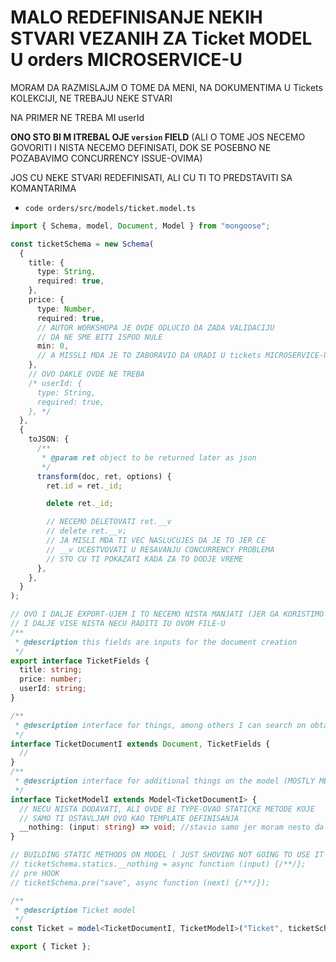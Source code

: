 # MALO REDEFINISANJE NEKIH STVARI VEZANIH ZA Ticket MODEL U orders MICROSERVICE-U

MORAM DA RAZMISLAJM O TOME DA MENI, NA DOKUMENTIMA U Tickets KOLEKCIJI, NE TREBAJU NEKE STVARI

NA PRIMER NE TREBA MI userId

**ONO STO BI M ITREBAL OJE `version` FIELD** (ALI O TOME JOS NECEMO GOVORITI I NISTA NECEMO DEFINISATI, DOK SE POSEBNO NE POZABAVIMO CONCURRENCY ISSUE-OVIMA)

JOS CU NEKE STVARI REDEFINISATI, ALI CU TI TO PREDSTAVITI SA KOMANTARIMA

- `code orders/src/models/ticket.model.ts`

```ts
import { Schema, model, Document, Model } from "mongoose";

const ticketSchema = new Schema(
  {
    title: {
      type: String,
      required: true,
    },
    price: {
      type: Number,
      required: true,
      // AUTOR WORKSHOPA JE OVDE ODLUCIO DA ZADA VALIDACIJU
      // DA NE SME BITI ISPOD NULE
      min: 0,
      // A MISSLI MDA JE TO ZABORAVIO DA URADI U tickets MICROSERVICE-U
    },
    // OVO DAKLE OVDE NE TREBA
    /* userId: {
      type: String,
      required: true,
    }, */
  },
  {
    toJSON: {
      /**
       * @param ret object to be returned later as json
       */
      transform(doc, ret, options) {
        ret.id = ret._id;

        delete ret._id;

        // NECEMO DELETOVATI ret.__v
        // delete ret.__v;
        // JA MISLI MDA TI VEC NASLUCUJES DA JE TO JER CE
        // __v UCESTVOVATI U RESAVANJU CONCURRENCY PROBLEMA
        // STO CU TI POKAZATI KADA ZA TO DODJE VREME
      },
    },
  }
);

// OVO I DALJE EXPORT-UJEM I TO NECEMO NISTA MANJATI (JER GA KORISTIMO U FILE-U ZA Order)
// I DALJE VISE NISTA NECU RADITI IU OVOM FILE-U
/**
 * @description this fields are inputs for the document creation
 */
export interface TicketFields {
  title: string;
  price: number;
  userId: string;
}

/**
 * @description interface for things, among others I can search on obtained document
 */
interface TicketDocumentI extends Document, TicketFields {
  //
}
/**
 * @description interface for additional things on the model (MOSTLY METHODS TO BE USED ON THE MODEL)
 */
interface TicketModelI extends Model<TicketDocumentI> {
  // NECU NISTA DODAVATI, ALI OVDE BI TYPE-OVAO STATICKE METODE KOJE
  // SAMO TI OSTAVLJAM OVO KAO TEMPLATE DEFINISANJA
  __nothing: (input: string) => void; //stavio samo jer moram nesto da dodam, ali ovu metodu necu sigurno definisati
}

// BUILDING STATIC METHODS ON MODEL ( JUST SHOVING NOT GOING TO USE IT )
// ticketSchema.statics.__nothing = async function (input) {/**/};
// pre HOOK
// ticketSchema.pre("save", async function (next) {/**/});

/**
 * @description Ticket model
 */
const Ticket = model<TicketDocumentI, TicketModelI>("Ticket", ticketSchema);

export { Ticket };

```

